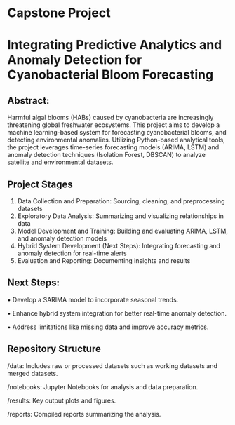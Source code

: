 # Capstone Project

# Integrating Predictive Analytics and Anomaly Detection for Cyanobacterial Bloom Forecasting

## Abstract:

Harmful algal blooms (HABs) caused by cyanobacteria are increasingly threatening global freshwater ecosystems. This project aims to develop a machine learning-based system for forecasting cyanobacterial blooms, and detecting environmental anomalies. Utilizing Python-based analytical tools, the project leverages time-series forecasting models (ARIMA, LSTM) and anomaly detection techniques (Isolation Forest, DBSCAN) to analyze satellite and environmental datasets.

## Project Stages

1.	Data Collection and Preparation:
   Sourcing, cleaning, and preprocessing datasets
2.	Exploratory Data Analysis:
   Summarizing and visualizing relationships in data
3.	Model Development and Training:
   Building and evaluating ARIMA, LSTM, and anomaly detection models
4.	Hybrid System Development (Next Steps):
   Integrating forecasting and anomaly detection for real-time alerts
6.	Evaluation and Reporting:
   Documenting insights and results

## Next Steps:
   •	Develop a SARIMA model to incorporate seasonal trends.
   
   •	Enhance hybrid system integration for better real-time anomaly detection.
   
   •	Address limitations like missing data and improve accuracy metrics.

## Repository Structure
  /data: Includes raw or processed datasets such as working datasets and merged datasets.
  
  /notebooks: Jupyter Notebooks for analysis and data preparation.
  
  /results: Key output plots and figures.
  
  /reports: Compiled reports summarizing the analysis.
